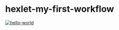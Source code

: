 # hexlet-my-first-workflow
[![hello-world](https://github.com/SaykaXX/hexlet-my-first-workflow/actions/workflows/hello-world.yml/badge.svg)](https://github.com/SaykaXX/hexlet-my-first-workflow/actions/workflows/hello-world.yml)
